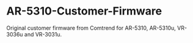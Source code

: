 # AR-5310-Customer-Firmware
Original customer firmware from Comtrend for AR-5310, AR-5310u, VR-3036u and VR-3031u.
